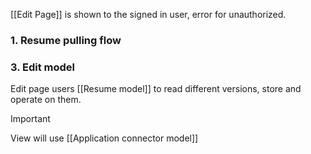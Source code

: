 [[Edit Page]] is shown to the signed in user, error for unauthorized. 
### 1. Resume pulling flow

### 3. Edit model

Edit page users [[Resume model]] to read different versions, store and operate on them.

>[!Important]
>View will use [[Application connector model]]